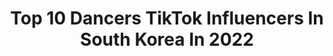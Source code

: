 ---
title: Top 10 Dancers TikTok Influencers In South Korea In 2022
description: >-
  Find top dancers TikTok influencers in South Korea in 2022. Most popular hashtags: #fyp #dance #dancer #tutorial.
platform: TikTok
hits: 29
text_top: Discover the most popular TikTok accounts on inBeat.
text_bottom: Our database holds 29 TikTok influencers like this in South Korea for you to work with.
profiles:
  - username: "maroon456"
    fullname: >-
      동주쓰
    bio: >-
      Dancer 😍______⬇️ YouTube ⬇️______😍
    location: "South Korea"
    followers: 6900000
    engagement: 1980
    commentsToLikes: 0.010842
    id: ckbkh31na8s0u0j23r0g1cnj3
    verified: true
    hashtags: "#fyp, #dance, #foru, #transparent"
  - username: "shana0805"
    fullname: >-
      샤나💜Shana
    bio: >-
      🇰🇷 Blanche crew (블랑쉬크루) Dancer DJ
    location: "South Korea"
    followers: 1000000
    engagement: 1492
    commentsToLikes: 0.018228
    id: ck9nnw08nr7uu0j78yab1fqx6
    verified: true
    hashtags: "#tutorial, #result, #meme, #behindthescene"
  - username: "h.y02"
    fullname: >-
      히쮸
    bio: >-
      ✔대구 02😊 ✔페이스북 “희영” ✔️스푼 “희영{DANCER}” ✔️인스타는 옆에 아이콘 클릭‼️
    location: "South Korea"
    followers: 54200
    engagement: 771
    commentsToLikes: 0.055252
    id: cka84j3hzu1o70i786amunlv5
    verified: false
    hashtags: "#20k, #pov, #40k, #02"
  - username: "ns_yeoon"
    fullname: >-
      🍒남앵두🍒
    bio: >-
      ᴅᴇʟɪɢʜᴛ ᴄʀᴇᴡ✨ Thank you for following me.🥰 🇰🇷dancer💃 페북. 남승연 insta. ns_yeoon
    location: "South Korea"
    followers: 448600
    engagement: 963
    commentsToLikes: 0.022681
    id: ckciqmx24xcpd0j23kjnxogvv
    verified: false
    hashtags: "#dizgotic, #pov, #fyp, #ar"
  - username: "agape.so"
    fullname: >-
      아가페 소🇰🇷
    bio: >-
      Dancer / 안무가 / Choreographer YOHAN_ from @Team Pheromone INSTAGRAM_ @agape.so
    location: "South Korea"
    followers: 8909
    engagement: 1063
    commentsToLikes: 0.031163
    id: ckb90km4agddc0j231v7uroha
    verified: false
    hashtags: "#choreography, #97, #choreo, #dance"
  - username: "allready_aiki"
    fullname: >-
      아이키(Aiki)
    bio: >-
      한국사람“아이키”🇰🇷 이왕이면 갠지나게 추고싶은 댄서 Dancer.
    location: "South Korea"
    followers: 181000
    engagement: 656
    commentsToLikes: 0.019461
    id: ckc7ogmz4ueqv0j23r9iqcdyi
    verified: false
    hashtags: "#aiki, #korean, #caliphash, #fyp"
  - username: "realminamyoung"
    fullname: >-
      MinaMyoung
    bio: >-
      Dancer / Choreographer / Youtuber 🤘🏻
    location: "South Korea"
    followers: 72300
    engagement: 1348
    commentsToLikes: 0.008608
    id: ckc927kj5smrw0j2300o9r53s
    verified: true
    hashtags: "#tapin, #minamyoungchoreography, #minamyoung, #minnypark"
  - username: "popdokyun91"
    fullname: >-
      popdokyun
    bio: >-
      Hello guys Im popping dancer From KR🇰🇷🙌🏻. 협찬 광고 문의 pop_dokyun@naver.com
    location: "South Korea"
    followers: 109500
    engagement: 757
    commentsToLikes: 0.016704
    id: ckdcjlri2lj8h0j233efwjgei
    verified: false
    hashtags: "#dancer, #foryou, #fyp, #dance"
  - username: "afstarz_kuma"
    fullname: >-
      쿠마
    bio: >-
      아프리카tv 춤추는곰돌 afstarz 쿠마입니다 인스타:hankuma89 유튜브:kuma쿠마 초심잃지않고 계속 열심히!!!! 1만 가즈아!!!!
    location: "South Korea"
    followers: 3366
    engagement: 365
    commentsToLikes: 0.169291
    id: ckblg0lrz9qxd0j231ublvmek
    verified: false
    hashtags: "#dancer, #fyp, #afstarz, #popping"
  - username: "ezydancer"
    fullname: >-
      지훈
    bio: >-
      ✴️@Coreo.ent 𝐂𝐫𝐞𝐰✴️ 댄서 Instagram[e_zy__kitsch]🇰🇷 Contact , 협찬 ➡️ DM
    location: "South Korea"
    followers: 67700
    engagement: 925
    commentsToLikes: 0.025598
    id: ckb9uplt8tk5a0j23az0j5mw0
    verified: true
    hashtags: "#dance, #korea, #wap, #wapchallenge"
---